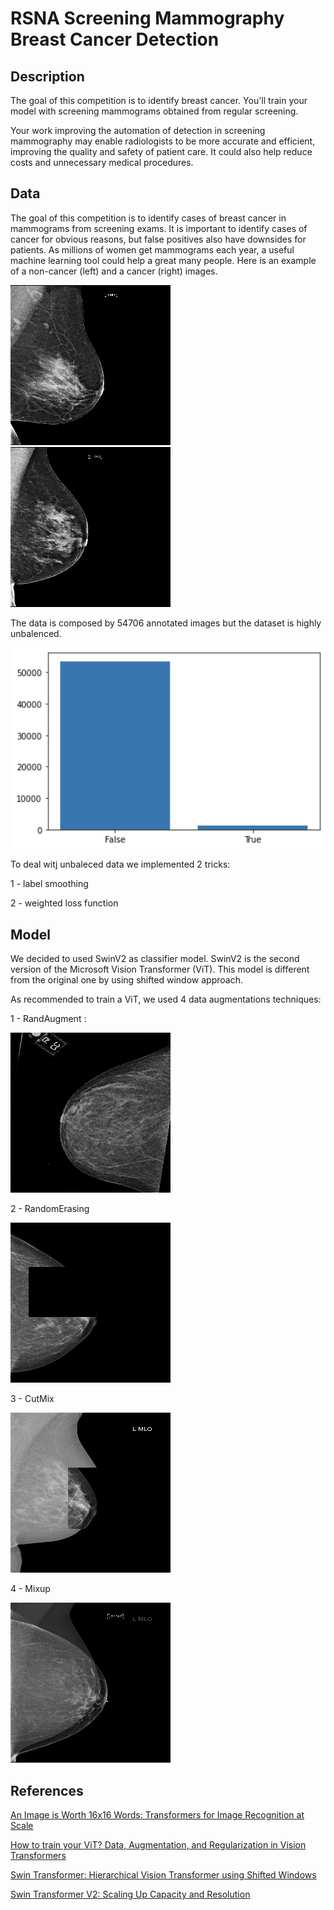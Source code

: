 # RSNA Screening Mammography Breast Cancer Detection

## Description
The goal of this competition is to identify breast cancer. You'll train your model with screening mammograms obtained from regular screening.

Your work improving the automation of detection in screening mammography may enable radiologists to be more accurate and efficient, improving the quality and safety of patient care. It could also help reduce costs and unnecessary medical procedures.

## Data
The goal of this competition is to identify cases of breast cancer in mammograms from screening exams. 
It is important to identify cases of cancer for obvious reasons, but false positives also have downsides for patients. 
As millions of women get mammograms each year, a useful machine learning tool could help a great many people.
Here is an example of a non-cancer (left) and a cancer (right) images.


<p>
    <img src="images/Negative.png">
    <img src="images/Positive.png">
</p>

The data is composed by 54706 annotated images but the dataset is highly unbalenced.

<p>
    <img src="images/Dataset.png" width="515">
</p>

To deal witj unbaleced data we implemented 2 tricks: 

1 - label smoothing

2 - weighted loss function

## Model

We decided to used SwinV2 as classifier model. SwinV2 is the second version of the Microsoft Vision Transformer (ViT).
This model is different from the original one by using shifted window approach. 

As recommended to train a ViT, we used 4 data augmentations techniques:

1 - RandAugment : 
<p>
    <img src="images/RandAugment.png">
</p>

2 - RandomErasing

<p>
    <img src="images/RandomErasing.png">
</p>

3 - CutMix

<p>
    <img src="images/CutMix.png">
</p>

4 - Mixup

<p>
    <img src="images/Mixup.png">
</p>

## References
[An Image is Worth 16x16 Words: Transformers for Image Recognition at Scale](https://arxiv.org/abs/2010.11929)

[How to train your ViT? Data, Augmentation, and Regularization in Vision Transformers
](https://arxiv.org/abs/2106.10270)

[Swin Transformer: Hierarchical Vision Transformer using Shifted Windows](https://arxiv.org/abs/2103.14030)

[Swin Transformer V2: Scaling Up Capacity and Resolution](https://arxiv.org/abs/2111.09883)
